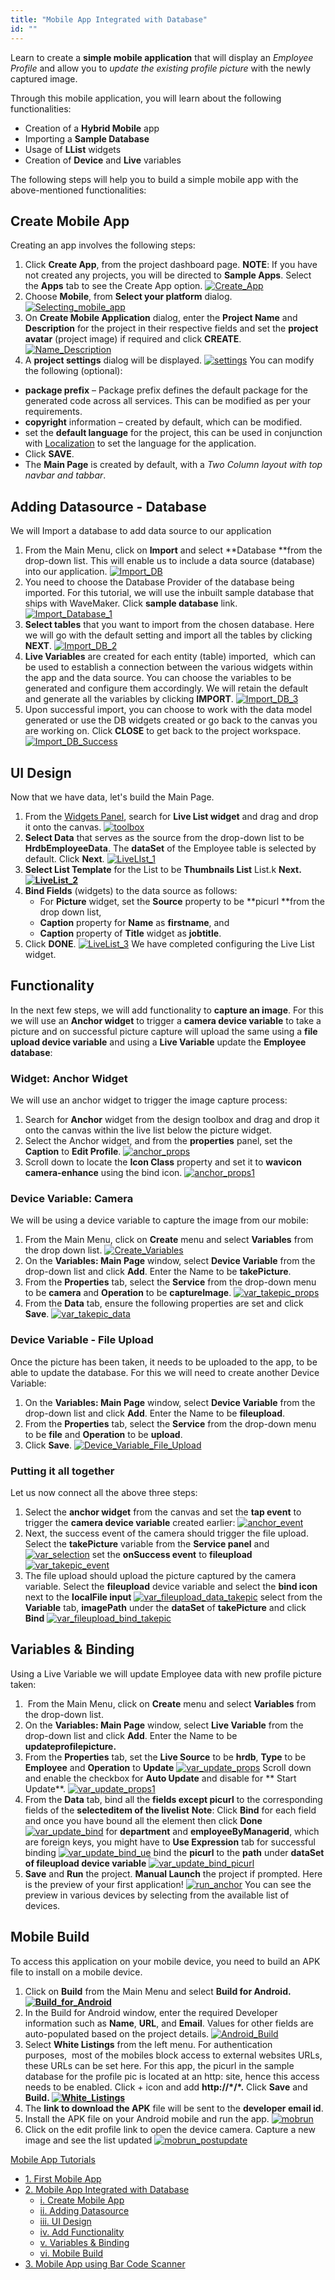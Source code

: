 ```yaml
---
title: "Mobile App Integrated with Database"
id: ""
---
```


Learn to create a **simple mobile application** that will display an _Employee Profile_ and allow you to _update the existing profile picture_ with the newly captured image.

Through this mobile application, you will learn about the following functionalities:

- Creation of a **Hybrid Mobile** app
- Importing a **Sample Database**
- Usage of **LList** widgets
- Creation of **Device** and **Live** variables

The following steps will help you to build a simple mobile app with the above-mentioned functionalities:

## Create Mobile App

Creating an app involves the following steps:

1. Click **Create App**, from the project dashboard page. **NOTE**: If you have not created any projects, you will be directed to **Sample Apps**. Select the **Apps** tab to see the Create App option. [![Create_App](/learn/assets/Create_App.png)](/learn/assets/Create_App.png)
2. Choose **Mobile**, from **Select your platform** dialog. [![Selecting_mobile_app](/learn/assets/Selecting_mobile_app.png)](/learn/assets/Selecting_mobile_app.png)
3. On **Create Mobile Application** dialog, enter the **Project Name** and **Description** for the project in their respective fields and set the **project avatar** (project image) if required and click **CREATE**. [![Name_Description](/learn/assets/Name_Description.png)](/learn/assets/Name_Description.png)
4. A **project settings** dialog will be displayed. [![settings](/learn/assets/settings.png)](/learn/assets/settings.png) You can modify the following (optional):

- **package prefix** – Package prefix defines the default package for the generated code across all services. This can be modified as per your requirements.
- **copyright** information – created by default, which can be modified.
- set the **default language** for the project, this can be used in conjunction with [Localization](/learn/app-development/widgets/form-widgets/select-locale-usage/) to set the language for the application.
- Click **SAVE**.
- The **Main Page** is created by default, with a _Two Column layout with top navbar and tabbar_.

## Adding Datasource - Database

We will Import a database to add data source to our application

1. From the Main Menu, click on **Import** and select **Database **from the drop-down list. This will enable us to include a data source (database) into our application. [![Import_DB](/learn/assets/Import_DB.png)](/learn/assets/Import_DB.png)
2. You need to choose the Database Provider of the database being imported. For this tutorial, we will use the inbuilt sample database that ships with WaveMaker. Click **sample database** link. [![Import_Database_1](/learn/assets/Import_Database_1.png)](/learn/assets/Import_Database_1.png)
3. **Select tables** that you want to import from the chosen database. Here we will go with the default setting and import all the tables by clicking **NEXT**. [![Import_DB_2](/learn/assets/Import_DB_2.png)](/learn/assets/Import_DB_2.png)
4. **Live Variables** are created for each entity (table) imported,  which can be used to establish a connection between the various widgets within the app and the data source. You can choose the variables to be generated and configure them accordingly. We will retain the default and generate all the variables by clicking **IMPORT**. [![Import_DB_3](/learn/assets/Import_DB_3.png)](/learn/assets/Import_DB_3.png)
5. Upon successful import, you can choose to work with the data model generated or use the DB widgets created or go back to the canvas you are working on. Click **CLOSE** to get back to the project workspace. [![Import_DB_Success](/learn/assets/Import_DB_Success.png)](/learn/assets/Import_DB_Success.png)

## UI Design

Now that we have data, let's build the Main Page.

1. From the [Widgets Panel](/learn/product-walkthrough/), search for **Live List widget** and drag and drop it onto the canvas. [![toolbox](/learn/assets/toolbox.png)](/learn/assets/toolbox.png)
2. **Select Data** that serves as the source from the drop-down list to be **HrdbEmployeeData**. The **dataSet** of the Employee table is selected by default. Click **Next**. [![LiveLIst_1](/learn/assets/LiveLIst_1.png)](/learn/assets/LiveLIst_1.png)
3. **Select List Template** for the List to be **Thumbnails List** List.k **Next. [![LiveList_2](/learn/assets/LiveList_2.png)](/learn/assets/LiveList_2.png)**
4. **Bind Fields** (widgets) to the data source as follows:
    - For **Picture** widget, set the **Source** property to be **picurl **from the drop down list,
    - **Caption** property for **Name** as **firstname**, and
    - **Caption** property of **Title** widget as **jobtitle**.
5. Click **DONE**. [![LiveList_3](/learn/assets/LiveList_3.png)](/learn/assets/LiveList_3.png) We have completed configuring the Live List widget.

## Functionality

In the next few steps, we will add functionality to **capture an image**. For this we will use an **Anchor widget** to trigger a **camera device variable** to take a picture and on successful picture capture will upload the same using a **file upload device variable** and using a **Live Variable** update the **Employee database**:

### Widget: Anchor Widget

We will use an anchor widget to trigger the image capture process:

1. Search for **Anchor** widget from the design toolbox and drag and drop it onto the canvas within the live list below the picture widget.
2. Select the Anchor widget, and from the **properties** panel, set the **Caption** to **Edit Profile**. [![anchor_props](/learn/assets/anchor_props.png)](/learn/assets/anchor_props.png)
3. Scroll down to locate the **Icon Class** property and set it to **wavicon camera-enhance** using the bind icon. [![anchor_props1](/learn/assets/anchor_props1.png)](/learn/assets/anchor_props1.png)

### Device Variable: Camera

We will be using a device variable to capture the image from our mobile:

1. From the Main Menu, click on **Create** menu and select **Variables** from the drop down list. [![Create_Variables](/learn/assets/Create_Variables.png)](/learn/assets/Create_Variables.png)
2. On the **Variables: Main Page** window, select **Device Variable** from the drop-down list and click **Add**. Enter the Name to be **takePicture**.
3. From the **Properties** tab, select the **Service** from the drop-down menu to be **camera** and **Operation** to be **captureImage**. [![var_takepic_props](/learn/assets/var_takepic_props.png)](/learn/assets/var_takepic_props.png)
4. From the **Data** tab, ensure the following properties are set and click **Save**. [![var_takepic_data](/learn/assets/var_takepic_data.png)](/learn/assets/var_takepic_data.png)

### Device Variable - File Upload

Once the picture has been taken, it needs to be uploaded to the app, to be able to update the database. For this we will need to create another Device Variable:

1. On the **Variables: Main Page** window, select **Device Variable** from the drop-down list and click **Add**. Enter the Name to be **fileupload**.
2. From the **Properties** tab, select the **Service** from the drop-down menu to be **file** and **Operation** to be **upload**.
3. Click **Save**. [![Device_Variable_File_Upload](/learn/assets/Device_Variable_File_Upload.png)](/learn/assets/Device_Variable_File_Upload.png)

### Putting it all together

Let us now connect all the above three steps:

1. Select the **anchor widget** from the canvas and set the **tap event** to trigger the **camera device variable** created earlier: [![anchor_event](/learn/assets/anchor_event.png)](/learn/assets/anchor_event.png)
2. Next, the success event of the camera should trigger the file upload. Select the **takePicture** variable from the **Service panel** and [![var_selection](/learn/assets/var_selection.png)](/learn/assets/var_selection.png) set the **onSuccess event** to **fileupload** [![var_takepic_event](/learn/assets/var_takepic_event.png)](/learn/assets/var_takepic_event.png)
3. The file upload should upload the picture captured by the camera variable. Select the **fileupload** device variable and select the **bind icon** next to the **localFile input** [![var_fileupload_data_takepic](/learn/assets/var_fileupload_data_takepic.png)](/learn/assets/var_fileupload_data_takepic.png) select from the **Variable** tab, **imagePath** under the **dataSet** of **takePicture** and click **Bind** [![var_fileupload_bind_takepic](/learn/assets/var_fileupload_bind_takepic.png)](/learn/assets/var_fileupload_bind_takepic.png)

## Variables & Binding

Using a Live Variable we will update Employee data with new profile picture taken:

1.  From the Main Menu, click on **Create** menu and select **Variables** from the drop-down list.
2. On the **Variables: Main Page** window, select **Live Variable** from the drop-down list and click **Add**. Enter the Name to be ****updateprofilepicture.****
3. From the **Properties** tab, set the **Live Source** to be **hrdb**, **Type** to be **Employee** and **Operation** to **Update** [![var_update_props](/learn/assets/var_update_props.png)](/learn/assets/var_update_props.png) Scroll down and enable the checkbox for **Auto Update** and disable for ** Start Update**. [![var_update_props1](/learn/assets/var_update_props1.png)](/learn/assets/var_update_props1.png)
4. From the **Data** tab, bind all the **fields except picurl** to the corresponding fields of the **selecteditem of the livelist** **Note**: Click **Bind** for each field and once you have bound all the element then click **Done** [![var_update_bind](/learn/assets/var_update_bind.png)](/learn/assets/var_update_bind.png) for **department** and **employeeByManagerid**, which are foreign keys, you might have to **Use Expression** tab for successful binding [![var_update_bind_ue](/learn/assets/var_update_bind_ue.png)](/learn/assets/var_update_bind_ue.png) bind the **picurl** to the **path** under **dataSet of fileupload device variable** [![var_update_bind_picurl](/learn/assets/var_update_bind_picurl.png)](/learn/assets/var_update_bind_picurl.png)
5. **Save** and **Run** the project. **Manual Launch** the project if prompted. Here is the preview of your first application! [![run_anchor](/learn/assets/run_anchor.png)](/learn/assets/run_anchor.png) You can see the preview in various devices by selecting from the available list of devices.

## Mobile Build

To access this application on your mobile device, you need to build an APK file to install on a mobile device.

1. Click on **Build** from the Main Menu and select ****Build for Android**. [![Build_for_Android](/learn/assets/Build_for_Android1.png)](/learn/assets/Build_for_Android1.png)**
2. In the Build for Android window, enter the required Developer information such as **Name**, **URL**, and **Email**. Values for other fields are auto-populated based on the project details. [![Android_Build](/learn/assets/Android_Build.png)](/learn/assets/Android_Build.png)
3. Select **White Listings** from the left menu. For authentication purposes,  most of the mobiles block access to external websites URLs, these URLs can be set here. For this app, the picurl in the sample database for the profile pic is located at an http: site, hence this access needs to be enabled. Click + icon and add **http://\*/\*.** Click **Save** and ****Build. [![White_Listings](/learn/assets/White_Listings.png)](/learn/assets/White_Listings.png)****
4. The **link to download the APK** file will be sent to the **developer email id**.
5. Install the APK file on your Android mobile and run the app. [![mobrun](/learn/assets/mobrun.png)](/learn/assets/mobrun.png)
6. Click on the edit profile link to open the device camera. Capture a new image and see the list updated [![mobrun_postupdate](/learn/assets/mobrun_postupdate.png)](/learn/assets/mobrun_postupdate.png)

[Mobile App Tutorials](/learn/tutorials/#tab-mob-tutorials)

- [1\. First Mobile App](/learn/hybrid-mobile/first-mobile-app/)
- [2\. Mobile App Integrated with Database](/learn/hybrid-mobile/mobile-app-integrated-database/)
    - [i. Create Mobile App](#creation)
    - [ii. Adding Datasource](#datasource)
    - [iii. UI Design](#ui-design)
    - [iv. Add Functionality](#functionality)
    - [v. Variables & Binding](#variables-binding)
    - [vi. Mobile Build](#mobile-build)
- [3\. Mobile App using Bar Code Scanner](/learn/hybrid-mobile/mobile-app-using-bar-code/)
